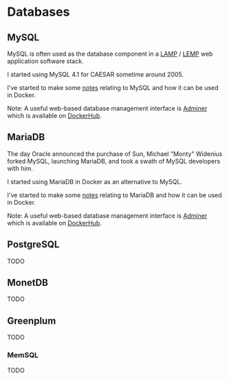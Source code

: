 # Databases

## MySQL

MySQL is often used as the database component in a [LAMP](https://en.wikipedia.org/wiki/LAMP_(software_bundle)) / [LEMP](https://en.wikipedia.org/wiki/Solution_stack) web application software stack.

I started using MySQL 4.1 for CAESAR sometime around 2005.

I've started to make some [notes](MySQL/README.md) relating to MySQL and how it can be used in Docker.

Note: A useful web-based database management interface is [Adminer](https://www.adminer.org/) which is available on [DockerHub](https://hub.docker.com/_/adminer/).

## MariaDB

The day Oracle announced the purchase of Sun, Michael "Monty" Widenius forked MySQL, launching MariaDB, and took a swath of MySQL developers with him.

I started using MariaDB in Docker as an alternative to MySQL.

I've started to make some [notes](MariaDB/README.md) relating to MariaDB and how it can be used in Docker.

Note: A useful web-based database management interface is [Adminer](https://www.adminer.org/) which is available on [DockerHub](https://hub.docker.com/_/adminer/).

## PostgreSQL

TODO

## MonetDB

TODO

## Greenplum

TODO

### MemSQL

TODO